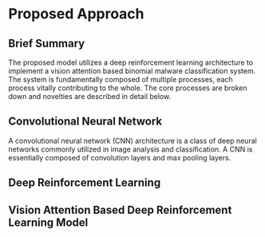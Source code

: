 # Proposed Approach 



## Brief Summary 

The proposed model utilizes a deep reinforcement learning architecture to implement a vision attention based binomial malware classification system.  The system is fundamentally composed of multiple processes, each process vitally contributing to the whole.  The core processes are broken down and novelties are described in detail below. 



## Convolutional Neural Network 

A convolutional neural network (CNN) architecture is a class of deep neural networks commonly utilized in image analysis and classification.  A CNN is essentially composed of convolution layers and max pooling layers.    



## Deep Reinforcement Learning 



## Vision Attention Based Deep Reinforcement Learning Model

